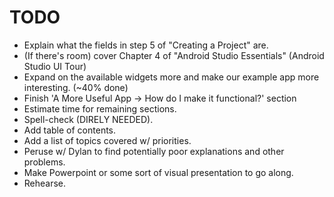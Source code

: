 # TODO

- Explain what the fields in step 5 of "Creating a Project" are.
- (If there's room) cover Chapter 4 of "Android Studio Essentials" (Android Studio UI Tour)
- Expand on the available widgets more and make our example app more interesting. (~40% done)
- Finish 'A More Useful App -> How do I make it functional?' section
- Estimate time for remaining sections.
- Spell-check (DIRELY NEEDED).
- Add table of contents.
- Add a list of topics covered w/ priorities.
- Peruse w/ Dylan to find potentially poor explanations and other problems.
- Make Powerpoint or some sort of visual presentation to go along.
- Rehearse.